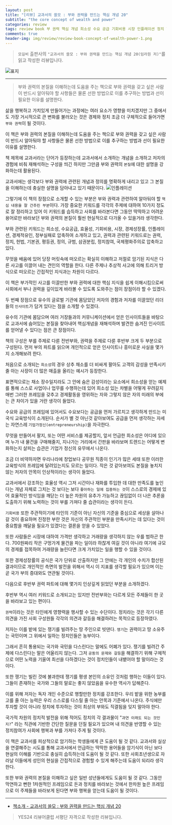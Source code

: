 ```yaml
---  
layout: post  
title: "[리뷰] 교과서의 쓸모 : 부와 권력을 만드는 핵심 개념 20"  
subtitle: "the core concept of wealth and power"  
categories: review  
tags: review book 부 권력 핵심 개념 희소성 수요 공급 기회비용 시장 인플레이션 정치 헌법 평등권 기본권 정의 분립 국제 평화  
comments: true  
header-img: img/review/review-book-concept-of-wealth-power-1.png
---  
```

  
> `모길비` 출판사의 `"교과서의 쓸모 : 부와 권력을 만드는 핵심 개념 20(임라원 저)"`를 읽고 작성한 리뷰입니다.  

![표지](https://theorydb.github.io/assets/img/review/review-book-concept-of-wealth-power-1.png)  

---

> 부와 권력의 본질을 이해하는데 도움을 주는 책으로 부와 권력을 갖고 싶은 사람이 반드시 알아둬야 할 사항들은 물론 선한 방법으로 이를 추구하는 방법과 선이 필요한 이유를 설명한다.

삶을 행복하고 가치있게 만들어가는 과정에는 여러 요소가 영향을 미치겠지만 그 중에서도 가장 거시적으로 큰 변화를 불러오는 것은 경제와 정치 조금 더 구체적으로 들어가면 `부와 권력`이 될 것이다. 

이 책은 부와 권력의 본질을 이해하는데 도움을 주는 책으로 부와 권력을 갖고 싶은 사람이 반드시 알아둬야 할 사항들은 물론 선한 방법으로 이를 추구하는 방법과 선이 필요한 이유를 설명한다.

책 제목에 교과서라는 단어가 등장하는데 교과서에서 소개하는 개념을 소개하고 저자의 경험에 비춰 재해석하는 구성을 띄긴 하지만 그만큼 부와 권력의 `본질`에 대한 설명을 강화하는데 활용된다. 

교과서에는 생각보다 부와 권력에 관련된 개념과 정의를 명확하게 내리고 있고 그 본질을 이해하는데 충실한 설명을 담아내고 있기 때문이다.
![인플레이션](https://theorydb.github.io/assets/img/review/review-book-concept-of-wealth-power-2.png)  

그렇기에 이 책의 장점으로 소개할 수 있는 부분은 부와 권력과 관련하여 알아둬야 할 `핵심 내용을 잘 간추린 부분`이다. 가장 중요한 키워드를 각각의 주제에 대하여 10가지 정도로 잘 정리하고 있어 이 키워드를 습득하고 사회를 바라본다면 그동안 딱딱하고 어려운 용어로만 바라보던 부와 권력의 본질이 훨씬 현실적으로 다가올 수 있을거라 생각한다. 

부와 관련된 키워드는 희소성, 수요공급, 효율성, 기회비용, 시장, 경제성장률, 인플레이션, 경제적유인, 정부실패로 압축하여 소개하고 있고, 권력과 관련된 키워드로는 권력, 정치, 헌법, 기본권, 평등권, 정의, 규범, 삼권분립, 정치참여, 국제평화주의로 압축하고 있다.

무엇을 배움에 있어 당장 머릿속에 떠오르는 확실히 이해하고 저절로 암기된 지식은 다른 사고를 이끌어 내는 견인의 역할을 한다. 다른 주제나 추상적 사고에 의해 트리거 방식으로 떠오르는 간접적인 지식과는 차원이 다르다.

이 책은 부가적인 사고를 이끌만한 부와 권력에 대한 핵심 지식을 쉽게 이해시킴으로써 사회에서 부나 권력을 깊이있게 바라볼 수 있도록 도와주는 점이 장점이라 할 수 있겠다. 

두 번째 장점으로 유수의 글로벌 기관에 몸담았던 저자의 경험과 저자를 이끌었던 리더들의 `인사이트`가 담겨 있다는 점을 소개할 수 있겠다.

유수의 기관에 몸담으며 여러 거장들과의 커뮤니케이션에서 얻은 인사이트들을 바탕으로 교과서에 숨어있는 본질을 찾아내어 핵심개념을 재해석하며 발견한 숨겨진 인사이트를 얻어낼 수 있다는 점은 큰 장점이다. 

책의 구성은 부를 주제로 다룬 전반부와, 권력을 주제로 다룬 후반부 크게 두 부분으로 구성된다. 먼저 부의 파트를 읽으며 개인적으로 얻은 인사이트나 흥미로운 사실을 몇가지 소개해보려 한다. 

처음으로 소개되는 `희소성`의 경우 상추 채소를 더 비싸게 팔아도 고객의 감성을 만족시키줄 아는 사장이 더 많은 매출을 올리는 예시가 등장한다. 

표면적으로는 채소 장수일지라도 그 안에 숨은 감성이라는 요소에서 희소성을 얻는 예제를 통해 스스로 사업이나 업무를 수행하는데 있어 희소성 있는 차별을 어떻게 꾸려갈지 매번 그러한 프레임을 갖추고 경제활동을 영위하는 자와 그렇지 않은 자의 미래의 부에는 큰 차이가 있을 거란 생각이 들었다. 

수요와 공급의 프레임에 있어서도 수요보다는 공급을 먼저 가르치고 생각하게 만드는 미국식 교육방식이 소개된다. 순서가 별 것 아닌것 같아보여도 공급을 먼저 생각하는 자세는 자연스레 `기업가정신(entrepreneurship)`을 자극한다. 

무엇을 만들어서 팔지, 또는 어떤 서비스를 제공할지, 앞서 언급한 희소성은 어디에 있으며 누가 내 물건을 구매해줄지, 지나가는 거리에서 간판을 바라보며 트렌드는 어떻게 변화하는지 살피는 습관은 기업가 정신의 유무에서 나온다. 

조금 더 비약하자면 우리나라에 창업보다 공무원 직종이 인기가 많은 세태 또한 이러한 교육방식의 프레임에 달려있는지도 모르는 일이다. 작은 것 같아보여도 본질을 놓치지 않는 저자의 안목이 인상적이라는 생각이 들었다. 

교과서에서 강조하는 효율성 역시 그저 시간이나 재화를 투입한 데 대한 만족도를 높인다는 개념 자체로 그치는 것 보다는 보다 `좋아하는 일에 집중하는 것`이 스스로의 경제에 있어 효율적인 방식임을 깨닫는 더 높은 차원의 유추가 가능하고 끊임없이 더 나은 추론을 도출하기 위해 노력하는 것이 부를 가져다 줄 습관이라는 생각이 든다. 

`기회비용` 또한 주관적이기에 타인의 기준이 아닌 자신의 기준을 중심으로 세상을 살아나갈 것이 중요하며 진정한 부란 것은 자신의 주관적인 부분을 만족시키는 데 있다는 것이 중요함을 깨달을 필요가 있겠다는 결론을 얻을 수 있었다. 

또한 사람들은 시장에 대하여 가격만 생각하고 거래량을 생각하지 않는 우를 범하곤 한다. 700원짜리 작은 구멍가게 물건을 파는 일이라 하찮게 여길 것이 아니라 여기에 규모의 경제를 접목하여 거래량을 늘린다면 크게 가치있는 일을 행할 수 있을 것이다. 

또한 경제성장률의 공식은 국가 단위로 산출하지만 그 안에는 각 개인의 수치가 합산된 결과이므로 개인적인 측면의 발전을 위해서 역시 이 지표를 생각할 필요가 있으며 이는 곧 국가 부의 증대와도 연관될 것이다. 

다음으로 후반부 권력 파트에 대해 몇가지 인상깊게 읽었던 부분을 소개하겠다. 

후반부 역시 여러 키워드로 소개되고는 있지만 전반부와는 다르게 모든 주제들이 한 곳을 바라보고 있는 편이다. 

`권력`이라는 것은 타인에게 영향력을 행사할 수 있는 수단이다. 정치라는 것은 각기 다른 의견을 가진 사회 구성원들 각각의 의견과 갈등을 해결하려는 목적으로 등장하였다. 

저자는 이를 밭에 있는 쟁기를 빌려주는 땅 주인으로 빗댄다. `쟁기`는 권력이고 땅 소유주는 국민이며 그 위에서 일하는 정치인들은 농부이다. 

그래서 흔히 통용되는 국가와 국민을 다스린다는 말에도 어폐가 있다. 쟁기를 빌려간 주제에 다스린다는 말은 어울리지 않는다. 그저 `공동의 문제와 갈등`을 해결하기 위해 구체적으로 어떤 노력을 기울여 최선을 다하겠다는 것이 정치인들이 내뱉어야 할 말이라는 것이다. 

또한 쟁기는 빌린 것에 불과한데 쟁기를 평생 본인의 소유인 것처럼 행하는 이들이 있다. 그들이 존재하는 국가와 그들의 말로는 좋지 않았음을 유수한 역사가 답해준다. 

이를 위해 저자는 독자 개인 수준으로 행할만한 정치를 강조한다. 우리 밭을 위한 농부를 고를 줄 아는 능력은 우리 스스로를 다스릴 줄 아는 안목과 기준에서 나온다. 주식에만 투자할 것이 아니라 정치에 투자하는 것이 최상의 부와도 직결됨을 잊지 말아야 한다. 

국가적 차원의 정치적 발전을 위해 적어도 정치의 각 결과물이 "`과연 이래도 되는 것인지?`" 라는 직관에 기반한 간단한 질문을 던질 필요가 있으며 내 의견을 반영할 수 있는 정치참여가 사회에 행복과 부를 가져다 주게 될 것이다. 

이 책은 교과서를 피상적으로 암기하는 학생들에게 큰 도움이 될 것 같다. 교과서와 실상을 연결해주는 시도를 통해 교과서에서 언급하는 딱딱한 용어들을 암기식이 아닌 보다 현실의 이해를 기반으로 충실히 습득하는데 도움이 될 것 같다. 또한 사회초년생으로 자라날 이들에게 성인의 현실을 간접적으로 경험할 수 있게 해주는데 도움이 되리라 생각한다. 

또한 부와 권력의 본질을 이해하고 싶은 일반 성년들에게도 도움이 될 것 같다. 그동안 막연하고 뻔한 1차원적인 프레임으로 돈과 정치를 바라보는 것에서 한차원 높은 프레임으로 이 주제들을 바라보게 된다면 부와 행복을 얻는데 도움이 될 것이다. 

---

* [책소개 - 교과서의 쓸모 : 부와 권력을 만드는 핵심 개념 20](http://www.yes24.com/Product/Goods/114665790)

> YES24 리뷰어클럽 서평단 자격으로 작성한 리뷰입니다.